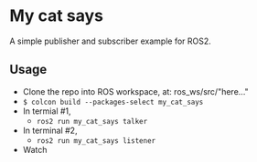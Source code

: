 # My cat says

A simple publisher and subscriber example for ROS2.

## Usage

- Clone the repo into ROS workspace, at: ros_ws/src/"here..."
- ```$ colcon build --packages-select my_cat_says```
- In termial #1,
    - ```ros2 run my_cat_says talker```
- In terminal #2,
    - ```ros2 run my_cat_says listener```
- Watch